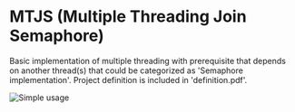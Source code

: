 # MTJS (Multiple Threading Join Semaphore)

Basic implementation of multiple threading with prerequisite that depends on another thread(s) that could be categorized as 'Semaphore implementation'. Project definition is included in 'definition.pdf'.

![Simple usage](https://imgur.com/GzR4FrO.png)
